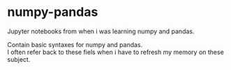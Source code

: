 # numpy-pandas
Jupyter notebooks from when i was learning numpy and pandas.

Contain basic syntaxes for numpy and pandas. <br>
I often refer back to these fiels when i have to refresh my memory on these subject.
